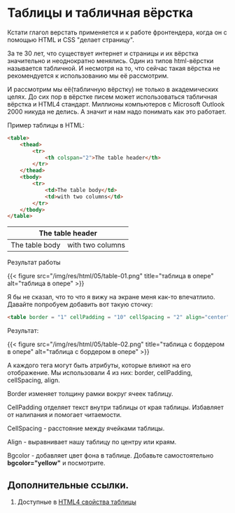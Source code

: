 # Таблицы и табличная вёрстка

Кстати глагол верстать применяется и к работе фронтендера, когда он с помощью HTML и CSS "делает страницу".

За те 30 лет, что существует интернет и страницы и их вёрстка значительно и неоднократно менялись. Один из типов html-вёрстки называется табличной. И несмотря на то, что сейчас такая вёрстка не рекомендуется к использованию мы её рассмотрим. 

И рассмотрим мы её(табличную вёрстку) не только в академических целях. До сих пор в вёрстке писем может использоваться табличная вёрстка и HTML4 стандарт. Миллионы компьютеров с Microsoft Outlook 2000 никуда не делись. А значит и нам надо понимать как это работает.  

Пример таблицы в HTML:

```HTML
<table>
    <thead>
        <tr>
            <th colspan="2">The table header</th>
        </tr>
    </thead>
    <tbody>
        <tr>
            <td>The table body</td>
            <td>with two columns</td>
        </tr>
    </tbody>
</table>
```

<html>
<table>
    <thead>
        <tr>
            <th colspan="2">The table header</th>
        </tr>
    </thead>
    <tbody>
        <tr>
            <td>The table body</td>
            <td>with two columns</td>
        </tr>
    </tbody>
</table>
</html>

Результат работы

{{< figure src="/img/res/html/05/table-01.png" title="таблица в опере" alt="таблица в опере" >}}

Я бы не сказал, что то что я вижу на экране меня как-то впечатлило.
Давайте попробуем добавить вот такую сточку: 

```HTML
<table border = "1" cellPadding = "10" cellSpacing = "2" align="center"></code>
```

Результат:

{{< figure src="/img/res/html/05/table-02.png" title="таблица с бордером в опере" alt="таблица с бордером в опере" >}}

А каждого тега могут быть атрибуты, которые влияют на его отображение. Мы использовали 4 из них: border, cellPadding, cellSpacing, align.

Border изменяет толщину рамки вокруг ячеек таблицу.

CellPadding отделяет текст внутри таблицы от края таблицы. Избавляет от налипания и помогает читаемости. 

CellSpacing - расстояние между ячейками таблицы.

Align - выравнивает нашу таблицу по центру или краям. 

Bgcolor - добавляет цвет фона в таблице. Добавьте самостоятельно **bgcolor="yellow"** и посмотрите.

## Дополнительные ссылки.

1. Доступные в [HTML4 свойства таблицы](https://www.w3.org/TR/html4/struct/tables.html) 
